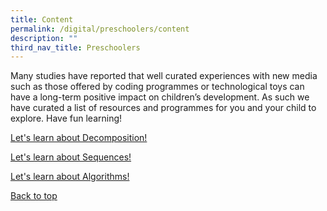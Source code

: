 ```yaml
---
title: Content
permalink: /digital/preschoolers/content
description: ""
third_nav_title: Preschoolers
---
```

<style type="text/css">
/* Links */
.content a { color: #322987 !important; }
.content a:focus,
.content a:hover { color: #28216c !important; }

/* Button Outline */
.bp-button { padding-left: 1.5rem; padding-right: 1.5rem; }
.bp-button.is-primary-outline { border: 1px solid #322987; color: #322987; background-color: transparent; text-decoration: none; }
.bp-button.is-primary-outline:focus,
.bp-button.is-primary-outline:hover { border: 1px solid #322987; color: #cff2e8; background-color: #322987; text-decoration: none; }

/* Responsive Iframe */
.responsive-iframe { position: absolute; top: 0; left: 0; bottom: 0; right: 0; width: 100%; height: 100%; }
.responsive-iframe-container { position: relative; overflow: hidden; width: 100%; }
.responsive-iframe-container.ratio-16by9 { padding-top: 56.25%; }
.responsive-iframe-container.ratio-4by3 { padding-top: 75%; }
.responsive-iframe-container.ratio-3by2 { padding-top: 66.66%; }
.responsive-iframe-container.ratio-1by1 { padding-top: 100%; }
</style>
Many studies have reported that well curated experiences with new media such as those offered by coding programmes or technological toys can have a long-term positive impact on children’s development. As such we have curated a list of resources and programmes for you and your child to explore. Have fun learning!

[Let's learn about Decomposition!](/files/Digital_Decomposition_Package_Early%20Read.pdf)

[Let's learn about Sequences!](/files/Digital_Sequences_Package_%20Early%20Read.pdf)

[Let's learn about Algorithms!](/files/DIgital_Algoritms_Package_Early%20Read.pdf)

<p class="has-text-right margin--top--xl"><a href="#main-content">Back to top</a></p>